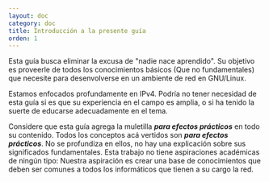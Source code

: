 ```yaml
---
layout: doc
category: doc
title: Introducción a la presente guía
orden: 1
---
```

Esta guía busca eliminar la excusa de "nadie nace aprendido". Su objetivo es proveerle de todos los conocimientos básicos (Que no fundamentales) que necesite para desenvolverse en un ambiente de red en GNU/Linux.

Estamos enfocados profundamente en IPv4. Podría no tener necesidad de esta guía si es que su experiencia en el campo es amplia, o si ha tenido la suerte de educarse adecuadamente en el tema.

Considere que esta guía agrega la muletilla ***para efectos prácticos*** en todo su contenido. Todos los conceptos acá vertidos son ***para efectos prácticos***. No se profundiza en ellos, no hay una explicación sobre sus significados fundamentales. Esta trabajo no tiene aspiraciones académicas de ningún tipo: Nuestra aspiración es crear una base de conocimientos que deben ser comunes a todos los informáticos que tienen a su cargo la red.
